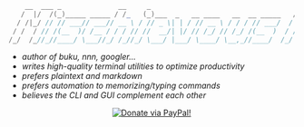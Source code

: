 ```scala
    __  ___ _              __     _                                    __  ___                   __           __
   /  |/  /(_)_____ _____ / /_   (_)___  _   __ ____   __  __ _____   /  |/  /___   ___   _____ / /__ ____ _ / /_
  / /|_/ // // ___// ___// __ \ / // _ \| | / // __ \ / / / // ___/  / /|_/ // _ \ / _ \ / ___// //_// __ `// __/
 / /  / // /(__  )/ /__ / / / // //  __/| |/ // /_/ // /_/ /(__  )  / /  / //  __//  __// /   / ,<  / /_/ // /_
/_/  /_//_//____/ \___//_/ /_//_/ \___/ |___/ \____/ \__,_//____/  /_/  /_/ \___/ \___//_/   /_/|_| \__,_/ \__/

```

- _author of buku, nnn, googler..._
- _writes high-quality terminal utilities to optimize productivity_
- _prefers plaintext and markdown_
- _prefers automation to memorizing/typing commands_
- _believes the CLI and GUI complement each other_

<p align="center">
<a href="https://www.paypal.com/cgi-bin/webscr?cmd=_s-xclick&hosted_button_id=RMLTQ76JSXJ4Q"><img src="https://img.shields.io/badge/sponsor-PayPal-1eb0fc.svg" alt="Donate via PayPal!" /></a>
</p>

<!--
![Stats](https://github-readme-stats.vercel.app/api?username=jarun&show_icons=true&theme=merko)

### Hi there 👋

**jarun/jarun** is a ✨ _special_ ✨ repository because its `README.md` (this file) appears on your GitHub profile.

Here are some ideas to get you started:

- 🔭 I’m currently working on ...
- 🌱 I’m currently learning ...
- 👯 I’m looking to collaborate on ...
- 🤔 I’m looking for help with ...
- 💬 Ask me about ...
- 📫 How to reach me: ...
- 😄 Pronouns: ...
- ⚡ Fun fact: ...
-->
